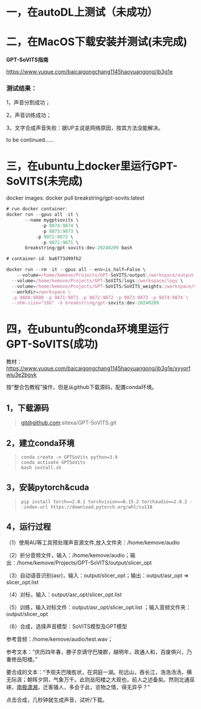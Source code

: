 # 一，在autoDL上测试（未成功）

# 二，在MacOS下载安装并测试(未完成)

**GPT-SoVITS指南**

https://www.yuque.com/baicaigongchang1145haoyuangong/ib3g1e

### 测试结果：

1，声音分割成功；

2，声音训练成功；

3，文字合成声音失败：据UP主说是网络原因，按其方法没能解决。

to be continued……

# 三，在ubuntu上docker里运行GPT-SoVITS(未完成)

docker images: docker pull breakstring/gpt-sovits:latest

```jsx
# run docker container:
docker run --gpus all -it \
       --name mygptsovits \
			 -p 9874:9874 \
			 -p 9873:9873 \
		   -p 9872:9872 \
			 -p 9871:9871 \
       breakstring/gpt-sovits:dev-20240209 bash

# container-id: ba6f73d99fb2

docker run --rm -it --gpus all --env=is_half=False \
	--volume=/home/kemove/Projects/GPT-SoVITS/output:/workspace/output \
  --volume=/home/kemove/Projects/GPT-SoVITS/logs:/workspace/logs \
  --volume=/home/kemove/Projects/GPT-SoVITS/SoVITS_weights:/workspace/SoVITS_weights \
  --workdir=/workspace \
  -p 9880:9880 -p 9871:9871 -p 9872:9872 -p 9873:9873 -p 9874:9874 \
  --shm-size="16G" -d breakstring/gpt-sovits:dev-20240209
```

# 四，在ubuntu的conda环境里运行GPT-SoVITS(成功)

教材：https://www.yuque.com/baicaigongchang1145haoyuangong/ib3g1e/xyyqrfwiu3e2bgyk

按“整合包教程”操作，但是从github下载源码，配置conda环境。

## 1，下载源码

> [git@github.com](mailto:git@github.com):sitexa/GPT-SoVITS.git
> 

## 2，建立conda环境

> 
> 
> 
> ```
> conda create -n GPTSoVits python=3.9
> conda activate GPTSoVits
> bash install.sh
> ```
> 

## 3，安装pytorch&cuda

> `pip install torch==2.0.1 torchvision==0.15.2 torchaudio==2.0.2 --index-url https://download.pytorch.org/whl/cu118`
> 

## 4，运行过程

（1）使用AU等工具预处理声音源文件,放入文件夹：/home/kemove/audio

（2）折分音频文件，输入：/home/kemove/audio；输出：/home/kemove/Projects/GPT-SoVITS/output/slicer_opt

（3）自动语音识别(asr)，输入：output/slicer_opt；输出：output/asr_opt ⇒ slicer_opt.list

（4）对标，输入：output/asr_opt/slicer_opt.list

（5）训练，输入对标文件：output/asr_opt/slicer_opt.list ；输入音频文件夹：output/slicer_opt

（6）合成，选择声音模型：SoVITS模型及GPT模型

参考音频：/home/kemove/audio/test.wav；

参考文本：“庆历四年春，滕子京谪守巴陵郡，越明年，政通人和，百废俱兴，乃重修岳阳楼。”

要合成的文本：“予观夫巴陵胜状，在洞庭一湖。衔远山，吞长江，浩浩汤汤，横无际涯；朝晖夕阴，气象万千。此则岳阳楼之大观也，前人之述备矣。然则北通巫峡，[南极潇湘](https://www.zhihu.com/search?q=%E5%8D%97%E6%9E%81%E6%BD%87%E6%B9%98&search_source=Entity&hybrid_search_source=Entity&hybrid_search_extra=%7B%22sourceType%22%3A%22article%22%2C%22sourceId%22%3A%22678554176%22%7D)，迁客骚人，多会于此，览物之情，得无异乎？”

点击合成，几秒钟就生成声音，试听/下载。
